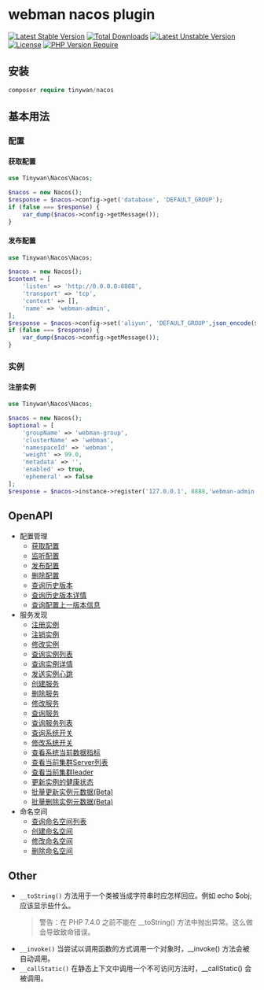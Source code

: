 # webman nacos plugin

[![Latest Stable Version](http://poser.pugx.org/tinywan/nacos/v)](https://packagist.org/packages/tinywan/nacos) 
[![Total Downloads](http://poser.pugx.org/tinywan/nacos/downloads)](https://packagist.org/packages/tinywan/nacos) 
[![Latest Unstable Version](http://poser.pugx.org/tinywan/nacos/v/unstable)](https://packagist.org/packages/tinywan/nacos) 
[![License](http://poser.pugx.org/tinywan/nacos/license)](https://packagist.org/packages/tinywan/nacos) 
[![PHP Version Require](http://poser.pugx.org/tinywan/nacos/require/php)](https://packagist.org/packages/tinywan/nacos)

## 安装

```php
composer require tinywan/nacos
```

## 基本用法

### 配置

#### 获取配置
```php
use Tinywan\Nacos\Nacos;

$nacos = new Nacos();
$response = $nacos->config->get('database', 'DEFAULT_GROUP');
if (false === $response) {
    var_dump($nacos->config->getMessage());
}
```

#### 发布配置

```php
use Tinywan\Nacos\Nacos;

$nacos = new Nacos();
$content = [
    'listen' => 'http://0.0.0.0:8888',
    'transport' => 'tcp',
    'context' => [],
    'name' => 'webman-admin',
];
$response = $nacos->config->set('aliyun', 'DEFAULT_GROUP',json_encode($content));
if (false === $response) {
    var_dump($nacos->config->getMessage());
}
```

### 实例

#### 注册实例
```php
use Tinywan\Nacos\Nacos;

$nacos = new Nacos();
$optional = [
    'groupName' => 'webman-group',
    'clusterName' => 'webman',
    'namespaceId' => 'webman',
    'weight' => 99.0,
    'metadata' => '',
    'enabled' => true,
    'ephemeral' => false
];
$response = $nacos->instance->register('127.0.0.1', 8888,'webman-admin',$optional);
```

## OpenAPI

- 配置管理
  - [获取配置](https://nacos.io/zh-cn/docs/open-api.html#1.1)
  - [监听配置](https://nacos.io/zh-cn/docs/open-api.html#1.2)
  - [发布配置](https://nacos.io/zh-cn/docs/open-api.html#1.3)
  - [删除配置](https://nacos.io/zh-cn/docs/open-api.html#1.4)
  - [查询历史版本](https://nacos.io/zh-cn/docs/open-api.html#1.5)
  - [查询历史版本详情](https://nacos.io/zh-cn/docs/open-api.html#1.6)
  - [查询配置上一版本信息](https://nacos.io/zh-cn/docs/open-api.html#1.7)
- 服务发现
  - [注册实例](https://nacos.io/zh-cn/docs/open-api.html#2.1)
  - [注销实例](https://nacos.io/zh-cn/docs/open-api.html#2.2)
  - [修改实例](https://nacos.io/zh-cn/docs/open-api.html#2.3)
  - [查询实例列表](https://nacos.io/zh-cn/docs/open-api.html#2.4)
  - [查询实例详情](https://nacos.io/zh-cn/docs/open-api.html#2.5)
  - [发送实例心跳](https://nacos.io/zh-cn/docs/open-api.html#2.6)
  - [创建服务](https://nacos.io/zh-cn/docs/open-api.html#2.7)
  - [删除服务](https://nacos.io/zh-cn/docs/open-api.html#2.8)
  - [修改服务](https://nacos.io/zh-cn/docs/open-api.html#2.9)
  - [查询服务](https://nacos.io/zh-cn/docs/open-api.html#2.10)
  - [查询服务列表](https://nacos.io/zh-cn/docs/open-api.html#2.11)
  - [查询系统开关](https://nacos.io/zh-cn/docs/open-api.html#2.12)
  - [修改系统开关](https://nacos.io/zh-cn/docs/open-api.html#2.13)
  - [查看系统当前数据指标](https://nacos.io/zh-cn/docs/open-api.html#2.14)
  - [查看当前集群Server列表](https://nacos.io/zh-cn/docs/open-api.html#2.15)
  - [查看当前集群leader](https://nacos.io/zh-cn/docs/open-api.html#2.16)
  - [更新实例的健康状态](https://nacos.io/zh-cn/docs/open-api.html#2.17)
  - [批量更新实例元数据(Beta)](https://nacos.io/zh-cn/docs/open-api.html#2.18)
  - [批量删除实例元数据(Beta)](https://nacos.io/zh-cn/docs/open-api.html#2.19)
- 命名空间
  - [查询命名空间列表](https://nacos.io/zh-cn/docs/open-api.html#3.1)
  - [创建命名空间](https://nacos.io/zh-cn/docs/open-api.html#3.2)
  - [修改命名空间](https://nacos.io/zh-cn/docs/open-api.html#3.3)
  - [删除命名空间](https://nacos.io/zh-cn/docs/open-api.html#3.4)

## Other

- `__toString()` 方法用于一个类被当成字符串时应怎样回应。例如 echo $obj; 应该显示些什么。
  > 警告：在 PHP 7.4.0 之前不能在 __toString() 方法中抛出异常。这么做会导致致命错误。
- `__invoke()` 当尝试以调用函数的方式调用一个对象时，__invoke() 方法会被自动调用。
- `__callStatic()` 在静态上下文中调用一个不可访问方法时，__callStatic() 会被调用。
